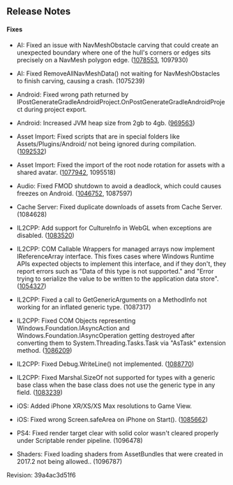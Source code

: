 ## Release Notes

#### Fixes

-   AI: Fixed an issue with NavMeshObstacle carving that could create an unexpected boundary where one of the hull\'s corners or edges sits precisely on a NavMesh polygon edge. ([1078553](https://issuetracker.unity3d.com/issues/a-navmeshobstacle-placed-at-a-specific-position-creates-a-boundary-on-an-unobstructed-navmesh), 1097930)

-   AI: Fixed RemoveAllNavMeshData() not waiting for NavMeshObstacles to finish carving, causing a crash. (1075239)

-   Android: Fixed wrong path returned by IPostGenerateGradleAndroidProject.OnPostGenerateGradleAndroidProject during project export.

-   Android: Increased JVM heap size from 2gb to 4gb. ([969563](https://issuetracker.unity3d.com/issues/android-gradle-build-fails-when-building-project-with-asset-bundle))

-   Asset Import: Fixed scripts that are in special folders like Assets/Plugins/Android/ not being ignored during compilation. ([1092532](https://issuetracker.unity3d.com/issues/2018-dot-2-the-condition-for-ignoring-importing-files-inside-assets-slash-plugins-slash-android-slash-stopped-working))

-   Asset Import: Fixed the import of the root node rotation for assets with a shared avatar. ([1077942](https://issuetracker.unity3d.com/issues/prefab-rotation-offset-is-ignored-on-prefab-instance-at-runtime), 1095518)

-   Audio: Fixed FMOD shutdown to avoid a deadlock, which could causes freezes on Android. ([1046752](https://issuetracker.unity3d.com/issues/android-google-play-video-recording-freezes-the-application-when-unlocking-the-device), 1087597)

-   Cache Server: Fixed duplicate downloads of assets from Cache Server. (1084628)

-   IL2CPP: Add support for CultureInfo in WebGL when exceptions are disabled. ([1083520](https://issuetracker.unity3d.com/issues/webgl-unitywebrequest-throws-an-exception-when-scripting-runtime-version-is-net-4-dot-x-equivalent))

-   IL2CPP: COM Callable Wrappers for managed arrays now implement IReferenceArray interface. This fixes cases where Windows Runtime APIs expected objects to implement this interface, and if they don\'t, they report errors such as \"Data of this type is not supported.\" and \"Error trying to serialize the value to be written to the application data store\". ([1054327](https://issuetracker.unity3d.com/issues/uwp-il2cpp-msal-error-trying-to-serialize-the-value-to-be-written-to-the-application-data-store))

-   IL2CPP: Fixed a call to GetGenericArguments on a MethodInfo not working for an inflated generic type. (1087317)

-   IL2CPP: Fixed COM Objects representing Windows.Foundation.IAsyncAction and Windows.Foundation.IAsyncOperation getting destroyed after converting them to System.Threading.Tasks.Task via \"AsTask\" extension method. ([1086209](https://issuetracker.unity3d.com/issues/uwp-il2cpp-runtime-failure-on-call-to-windows-dot-storage-dot-streams-dot-getresults))

-   IL2CPP: Fixed Debug.WriteLine() not implemented. ([1088770](https://issuetracker.unity3d.com/issues/uwp-il2cpp-assertion-error-being-triggered-on-calling-debug-dot-writeline))

-   IL2CPP: Fixed Marshal.SizeOf not supported for types with a generic base class when the base class does not use the generic type in any field. ([1083239](https://issuetracker.unity3d.com/issues/marshal-dot-sizeof-causes-argumentexception-errors-in-il2cpp-builds))

-   iOS: Added iPhone XR/XS/XS Max resolutions to Game View.

-   iOS: Fixed wrong Screen.safeArea on iPhone on Start(). ([1085662](https://issuetracker.unity3d.com/issues/ios-wrong-screen-dot-safearea-on-iphone-on-start))

-   PS4: Fixed render target clear with solid color wasn\'t cleared properly under Scriptable render pipeline. (1096478)

-   Shaders: Fixed loading shaders from AssetBundles that were created in 2017.2 not being allowed.. (1096787)

Revision: 39a4ac3d51f6
